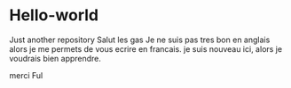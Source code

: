 # Hello-world
Just another repository
Salut les gas
Je ne suis pas tres bon en anglais alors je me permets de vous ecrire en francais. je suis nouveau ici, alors je voudrais bien apprendre.

merci
Ful
